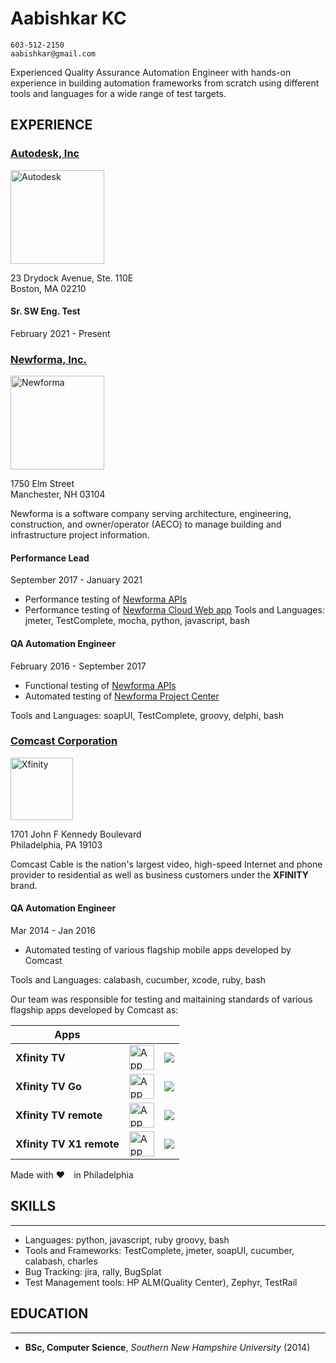 # Aabishkar KC

    603-512-2150
    aabishkar@gmail.com

Experienced Quality Assurance Automation Engineer with hands-on experience in
building automation frameworks from scratch using different tools and languages
for a wide range of test targets.

## EXPERIENCE

### [Autodesk, Inc](https://www.autodesk.com/)

<picture>
    <source media="(prefers-color-scheme: dark)" srcset="https://damassets.autodesk.net/content/dam/autodesk/logos/autodesk-logo-wht.svg">
    <img src="https://damassets.autodesk.net/content/dam/autodesk/logos/autodesk-logo-blk.svg" alt="Autodesk" width="150">
</picture>

23 Drydock Avenue, Ste. 110E <br />Boston, MA 02210

#### Sr. SW Eng. Test

February 2021 - Present

### [Newforma, Inc.](https://www.newforma.com/)

<img src="https://3dn8bl2ovm9n3qkm9z6sccmm-wpengine.netdna-ssl.com/wp-content/uploads/2018/02/logo.svg" alt="Newforma" width="150" />

1750 Elm Street<br />Manchester, NH 03104

Newforma is a software company serving architecture, engineering, construction,
and owner/operator (AECO) to manage building and infrastructure project information.

#### Performance Lead

September 2017 - January 2021

* Performance testing of [Newforma APIs](https://developer.newforma.cloud/)
* Performance testing of [Newforma Cloud Web app](https://newforma.cloud/)
Tools and Languages: jmeter, TestComplete, mocha, python, javascript, bash

#### QA Automation Engineer

February 2016 - September 2017

* Functional testing of [Newforma APIs](https://developer.newforma.cloud/)
* Automated testing of [Newforma Project Center](https://www.newforma.com/products/project-center/)

Tools and Languages: soapUI, TestComplete, groovy, delphi, bash

### [Comcast Corporation](https://www.xfinity.com/)

<picture>
    <source media="(prefers-color-scheme: dark)" srcset="https://login.xfinity.com/static/images/global/xfinity-logo-white.svg">
    <img src="https://login.xfinity.com/static/images/global/xfinity-logo-black.svg" alt="Xfinity" width="100">
</picture>

1701 John F Kennedy Boulevard<br />Philadelphia, PA 19103

Comcast Cable is the nation's largest video, high-speed Internet and phone
provider to residential as well as business customers under the __XFINITY__ brand.

#### QA Automation Engineer

Mar 2014 - Jan 2016

* Automated testing of various flagship mobile apps developed by Comcast

Tools and Languages: calabash, cucumber, xcode, ruby, bash

Our team was responsible for testing and maitaining standards of various
flagship apps developed by Comcast as:

| Apps                     |                                                                                                                                                                                                     |                                                                                                                                                                        |
|--------------------------|-----------------------------------------------------------------------------------------------------------------------------------------------------------------------------------------------------|------------------------------------------------------------------------------------------------------------------------------------------------------------------------|
| __Xfinity TV__           | <a href="https://apps.apple.com/us/app/xfinity-tv/id731629156"><img src="https://www.apple.com/v/app-store/a/images/overview/icon_appstore__ev0z770zyxoy_small.png" alt="App Store" width="40"></a> | <a href="https://play.google.com/store/apps/details?id=com.xfinity.cloudtvr"><img src="https://www.gstatic.com/android/market_images/web/play_prism_hlock_1x.png"></a> |
| __Xfinity TV Go__        | <a href="https://apps.apple.com/us/app/xfinity-tv/id552293383"><img src="https://www.apple.com/v/app-store/a/images/overview/icon_appstore__ev0z770zyxoy_small.png" alt="App Store" width="40"></a> | <a href="https://play.google.com/store/apps/details?id=com.xfinity.playnow"><img src="https://www.gstatic.com/android/market_images/web/play_prism_hlock_1x.png"></a>  |
| __Xfinity TV remote__    | <a href="https://apps.apple.com/us/app/xfinity-tv/id401629893"><img src="https://www.apple.com/v/app-store/a/images/overview/icon_appstore__ev0z770zyxoy_small.png" alt="App Store" width="40"></a> | <a href="https://play.google.com/store/apps/details?id=com.xfinity.tv"><img src="https://www.gstatic.com/android/market_images/web/play_prism_hlock_1x.png"></a>       |
| __Xfinity TV X1 remote__ | <a href="https://apps.apple.com/us/app/xfinity-tv/id527726789"><img src="https://www.apple.com/v/app-store/a/images/overview/icon_appstore__ev0z770zyxoy_small.png" alt="App Store" width="40"></a> | <a href="https://play.google.com/store/apps/details?id=com.xfinity.remote"><img src="https://www.gstatic.com/android/market_images/web/play_prism_hlock_1x.png"></a>   |

Made with ❤️ in Philadelphia

## SKILLS

---

* Languages: python, javascript, ruby groovy, bash
* Tools and Frameworks: TestComplete, jmeter, soapUI, cucumber, calabash, charles
* Bug Tracking: jira, rally, BugSplat
* Test Management tools: HP ALM(Quality Center), Zephyr, TestRail

## EDUCATION

---

* __BSc, Computer Science__, _Southern New Hampshire University_ (2014)
